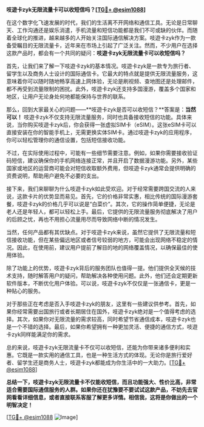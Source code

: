 **吱遊卡zyk无限流量卡可以收短信吗？[[TG💪+ @esim1088](https://t.me/s/esim1088)]**

在这个数字化飞速发展的时代，我们的生活离不开网络和通信工具。无论是日常聊天、工作沟通还是娱乐消遣，手机流量和短信功能都是我们不可或缺的伙伴。而随着全球化的推进，越来越多的人开始关注国际通信解决方案。吱遊卡zyk作为一款备受瞩目的无限流量卡，近年来在市场上引起了广泛关注。然而，不少用户在选择这款产品时，都会有一个共同的疑问：**吱遊卡zyk无限流量卡可以收短信吗？**

首先，让我们来了解一下吱遊卡zyk的基本情况。吱遊卡zyk是一款专为旅行者、留学生以及商务人士设计的国际通信卡。它最大的特点就是提供无限流量服务，这意味着你可以随时随地畅享高速上网体验，无论是刷视频、查地图还是处理邮件，都不再受到流量限制的困扰。此外，吱遊卡zyk还支持多国漫游，覆盖多个国家和地区，让用户无论身处何地都能保持与世界的联系。

那么，回到大家最关心的问题——**吱遊卡zyk是否可以收短信？**答案是：**当然可以！** 吱遊卡zyk不仅支持无限流量服务，同时也具备接收短信的功能。具体来说，当你购买吱遊卡zyk后，你会获得一张虚拟SIM卡（eSIM）。这张eSIM卡可以直接安装在你的智能手机上，无需更换实体SIM卡。通过吱遊卡zyk的应用程序，你可以轻松管理你的通信设置，包括短信接收功能。

不过，在实际使用过程中，可能有一些细节需要注意。例如，如果你需要接收验证码短信，建议确保你的手机网络连接正常，并且开启了数据漫游功能。另外，某些国家或地区的运营商可能会对短信收取额外费用，但吱遊卡zyk通常会提供明确的资费说明，帮助用户避免不必要的支出。

接下来，我们来聊聊为什么吱遊卡zyk如此受欢迎。对于经常需要跨国交流的人来说，这款卡片的优势显而易见。首先，它的价格非常实惠，相比传统的国际漫游套餐，吱遊卡zyk的价格几乎可以说是“白菜价”。其次，它的操作简单便捷，无论是老人还是年轻人，都可以轻松上手。最后，它提供的无限流量服务彻底解决了用户的后顾之忧，再也不用担心流量用尽而导致网络中断的情况发生。

当然，任何产品都有其优缺点。对于吱遊卡zyk来说，虽然它提供了无限流量和短信接收功能，但在某些偏远地区或者信号较弱的地方，可能会出现网络不稳定的情况。因此，在使用前，建议用户提前了解目的地的网络覆盖情况，以确保最佳的使用体验。

除了功能上的优势，吱遊卡zyk背后的服务团队也值得一提。他们提供全天候的技术支持，随时解答用户的疑问，帮助解决各种使用问题。此外，他们还会定期更新软件版本，不断优化用户体验。可以说，吱遊卡zyk不仅仅是一张通信卡，更是一种贴心的服务。

对于那些正在考虑是否入手吱遊卡zyk的朋友，这里有一些建议供参考。首先，如果你经常需要出国旅行或者长期居住在国外，吱遊卡zyk绝对是一个值得考虑的选择。其次，如果你对无限流量的需求较高，同时希望节省通信成本，吱遊卡zyk也是一个不错的选择。最后，如果你希望拥有一种更加灵活、便捷的通信方式，吱遊卡zyk同样能满足你的需求。

总的来说，吱遊卡zyk无限流量卡不仅可以收短信，还能为你带来诸多便利和实惠。它既是一款实用的通信工具，也是一种生活方式的体现。无论你是旅行爱好者、留学生还是商务人士，吱遊卡zyk都能成为你生活中的一大助力。[[TG💪+ @esim1088](https://t.me/s/esim1088)]

**总结一下，吱遊卡zyk无限流量卡不仅能收短信，而且功能强大、性价比高，非常适合需要国际通信服务的人群。如果你还在犹豫要不要试试这款产品，不妨先去官网看看详细信息，或者直接联系客服了解更多详情。相信我，这将是你做出的一个明智决定！**

[[TG💪+ @esim1088](https://t.me/s/esim1088) ![Image](https://i.postimg.cc/4NQfJmqS/Snipaste-2025-05-13-00-14-12.png)]